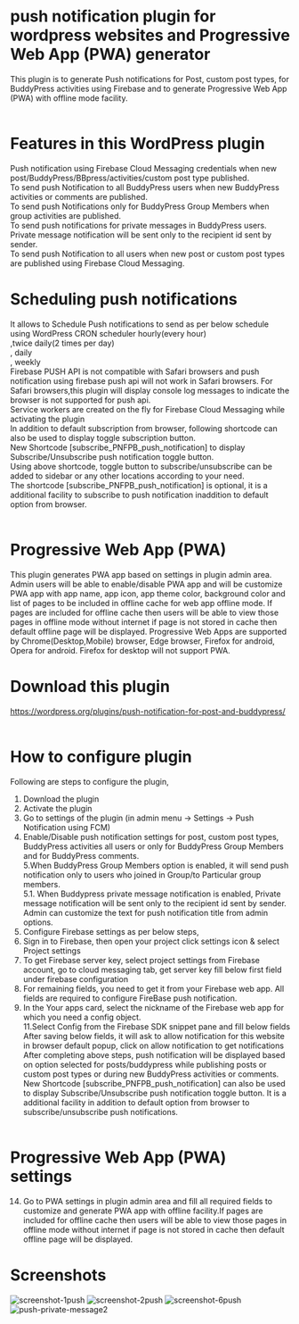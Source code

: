 # push notification plugin for wordpress websites and Progressive Web App (PWA) generator<br/>
This plugin is to generate Push notifications for Post, custom post types, for BuddyPress activities using Firebase and to generate Progressive Web App (PWA) with offline mode facility.<br/><br/>
# Features in this WordPress plugin<br/>
Push notification using Firebase Cloud Messaging credentials when new post/BuddyPress/BBpress/activities/custom post type published.<br/>
To send push Notification to all BuddyPress users when new BuddyPress activities or comments are published.<br/>
To send push Notifications only for BuddyPress Group Members when group activities are published.<br/>
To send push notifications for private messages in BuddyPress users. Private message notification will be sent only to the recipient id sent by sender.<br/>
To send push Notification to all users when new post or custom post types are published using Firebase Cloud Messaging.<br/>
# Scheduling push notifications<br/>
It allows to Schedule Push notifications to send as per below schedule using WordPress CRON scheduler 
hourly(every hour)<br/>,twice daily(2 times per day)<br />, daily<br />, weekly<br />
Firebase PUSH API is not compatible with Safari browsers and push notification using firebase push api will not work in Safari browsers. For Safari browsers,this plugin will display console log messages to indicate the browser is not supported for push api.<br/>
Service workers are created on the fly for Firebase Cloud Messaging while activating the plugin<br/>
In addition to default subscription from browser, following shortcode can also be used to display toggle subscription button.<br/>
New Shortcode [subscribe_PNFPB_push_notification] to display Subscribe/Unsubscribe push notification toggle button.<br/>
Using above shortcode, toggle button to subscribe/unsubscribe can be added to sidebar or any other locations according to your need.<br/>
The shortcode [subscribe_PNFPB_push_notification] is optional, it is a additional facility to subscribe to push notification inaddition to default option from browser.<br/><br/>
# Progressive Web App (PWA)<br/>
This plugin generates PWA app based on settings in plugin admin area. Admin users will be able to enable/disable PWA app and will be customize PWA app with app name, app icon, app theme color, background color and list of pages to be included in offline cache for web app offline mode. If pages are included for offline cache then users will be able to view those pages in offline mode without internet if page is not stored in cache then default offline page will be displayed. Progressive Web Apps are supported by Chrome(Desktop,Mobile) browser, Edge browser, Firefox for android, Opera for android. Firefox for desktop will not support PWA.<br/>
# Download this plugin<br/>
https://wordpress.org/plugins/push-notification-for-post-and-buddypress/<br/><br/>
# How to configure plugin<br/>
Following are steps to configure the plugin,<br/>
1. Download the plugin<br/>
2. Activate the plugin<br/>
3. Go to settings of the plugin (in admin menu -> Settings -> Push Notification using FCM)<br/>
4. Enable/Disable push notification settings for post, custom post types, BuddyPress activities all users or only for BuddyPress Group Members and for BuddyPress comments.<br/>
5.When BuddyPress Group Members option is enabled, it will send push notification only to users who joined in Group/to Particular group members.<br/>
5.1. When Buddypress private message notification is enabled, Private message notification will be sent only to the recipient id sent by sender. Admin can customize the text for push notification title from admin options.<br/>
6. Configure Firebase settings as per below steps,<br/>
7. Sign in to Firebase, then open your project click settings icon & select Project settings<br/>
8. To get Firebase server key, select project settings from Firebase account, go to cloud messaging tab, get server key fill below first field under firebase configuration<br/>
9. For remaining fields, you need to get it from your Firebase web app. All fields are required to configure FireBase push notification.<br/>
10. In the Your apps card, select the nickname of the Firebase web app for which you need a config object.<br/>
11.Select Config from the Firebase SDK snippet pane and fill below fields<br/>
After saving below fields, it will ask to allow notification for this website in browser default popup, click on allow notification to get notifications<br/>
After completing above steps, push notification will be displayed based on option selected for posts/buddypress while publishing posts or custom post types or during new BuddyPress activities or comments.<br/>
New Shortcode [subscribe_PNFPB_push_notification] can also be used to display Subscribe/Unsubscribe push notification toggle button. It is a additional facility in addition to default option from browser to subscribe/unsubscribe push notifications.<br/><br/>
# Progressive Web App (PWA) settings<br/>
14. Go to PWA settings in plugin admin area and fill all required fields to customize and generate PWA app with offline facility.If pages are included for offline cache then users will be able to view those pages in offline mode without internet if page is not stored in cache then default offline page will be displayed.<br/>
# Screenshots
![screenshot-1push](https://user-images.githubusercontent.com/32461311/132991104-5a7cfbf4-19dd-4129-8d8a-279fb00876a0.png)
![screenshot-2push](https://user-images.githubusercontent.com/32461311/132991097-760fa89c-7731-4068-99f3-56daf7dd61dc.png)
![screenshot-6push](https://user-images.githubusercontent.com/32461311/132991099-e0ccd6df-0830-4af6-914e-2560ee1e07f3.png)
![push-private-message2](https://user-images.githubusercontent.com/32461311/132991198-93bd9c69-8b89-46ee-8c7f-c8e41af0e83c.png)
